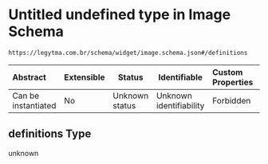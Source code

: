 # Untitled undefined type in Image Schema

```txt
https://legytma.com.br/schema/widget/image.schema.json#/definitions
```




| Abstract            | Extensible | Status         | Identifiable            | Custom Properties | Additional Properties | Access Restrictions | Defined In                                                                       |
| :------------------ | ---------- | -------------- | ----------------------- | :---------------- | --------------------- | ------------------- | -------------------------------------------------------------------------------- |
| Can be instantiated | No         | Unknown status | Unknown identifiability | Forbidden         | Allowed               | none                | [image.schema.json\*](../schema/widget/image.schema.json) |

## definitions Type

unknown
